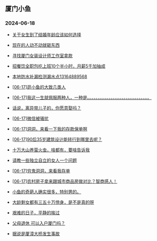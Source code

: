 ## 厦门小鱼 
### 2024-06-18

+ [关于女生到了结婚年龄应该如何选择](http://bbs.xmfish.com/read-htm-tid-18205866.html)

+ [现在的人动不动就砸东西](http://bbs.xmfish.com/read-htm-tid-18205858.html)

+ [寻找厦门女装设计师工作室拿款](http://bbs.xmfish.com/read-htm-tid-18205854.html)

+ [招餐饮全职包吃上班10个半小时，月薪5千加抽成](http://bbs.xmfish.com/read-htm-tid-18205860.html)

+ [本地防水补漏检测漏水点13164889568](http://bbs.xmfish.com/read-htm-tid-18205853.html)

+ [[06-17]逛小鱼的大致几类人](http://bbs.xmfish.com/read-htm-tid-18205920.html)

+ [[06-17]我这一生就佩服两种人，一种是。。。。。。。。。。。。。。。。。。。。。。。。。。。。。](http://bbs.xmfish.com/read-htm-tid-18205970.html)

+ [话说，离异带儿子的，你愿意娶吗？](http://bbs.xmfish.com/read-htm-tid-18206067.html)

+ [[06-17]微信被骚扰](http://bbs.xmfish.com/read-htm-tid-18205966.html)

+ [[06-17]洞洞，来看一下我的存款保单啊](http://bbs.xmfish.com/read-htm-tid-18206011.html)

+ [[06-17]90后35岁建筑设计能转行到哪里去呢？](http://bbs.xmfish.com/read-htm-tid-18206074.html)

+ [十万大山养萤火虫，啥都有，要啥告诉我](http://bbs.xmfish.com/read-htm-tid-18206047.html)

+ [请教一些独立自立的女人一个问题](http://bbs.xmfish.com/read-htm-tid-18205891.html)

+ [[06-17]穷鬼洞洞，来看我存单](http://bbs.xmfish.com/read-htm-tid-18206026.html)

+ [[06-17]农村房子拿来跟城市商品房做对比？智商感人！](http://bbs.xmfish.com/read-htm-tid-18206219.html)

+ [小鱼的奇葩人确实很多，特别男的。](http://bbs.xmfish.com/read-htm-tid-18206249.html)

+ [大龄剩女都有三五十万傍身，是不是真的呀](http://bbs.xmfish.com/read-htm-tid-18206060.html)

+ [艰难的日子，平静的挨过](http://bbs.xmfish.com/read-htm-tid-18206133.html)

+ [父母退休 可以入户厦门吗？](http://bbs.xmfish.com/read-htm-tid-18206072.html)

+ [据说是厦漳大桥发生事故](http://bbs.xmfish.com/read-htm-tid-18206261.html)

